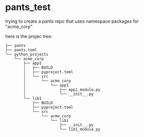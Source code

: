 # pants_test

trying to create a pants repo that uses namespace packages for "acme_corp"

here is the projec tree:

```
├── pants
├── pants.toml
└── python_projects
    └── acme_corp
        ├── app1
        │   ├── BUILD
        │   ├── pyproject.toml
        │   └── src
        │       └── acme_corp
        │           └── app1
        │               ├── app1_module.py
        │               └── __init__.py
        └── lib1
            ├── BUILD
            ├── pyproject.toml
            └── src
                └── acme_corp
                    └── lib1
                        ├── __init__.py
                        └── lib1_module.py
```
